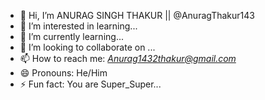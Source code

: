 - 👋 Hi, I’m ANURAG SINGH THAKUR || @AnuragThakur143
- 👀 I’m interested in learning...
- 🌱 I’m currently learning...
- 💞️ I’m looking to collaborate on ...
- 📫 How to reach me: <em>Anurag1432thakur@gmail.com</em>
- 😄 Pronouns: He/Him
- ⚡ Fun fact: You are Super_Super...

<!---
AnuragThakur143/AnuragThakur143 is a ✨ special ✨ repository because its `README.md` (this file) appears on your GitHub profile.
You can click the Preview link to take a look at your changes.
--->
